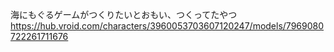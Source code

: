 海にもぐるゲームがつくりたいとおもい、つくってたやつ
https://hub.vroid.com/characters/3960053703607120247/models/7969080722261711676
